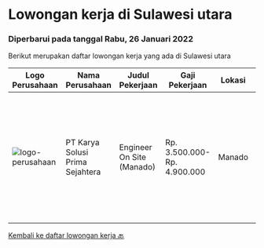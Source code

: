 
  # Lowongan kerja di Sulawesi utara

  ### Diperbarui pada tanggal Rabu, 26 Januari 2022

  Berikut merupakan daftar lowongan kerja yang ada di Sulawesi utara

  |Logo Perusahaan | Nama Perusahaan | Judul Pekerjaan | Gaji Pekerjaan | Lokasi | Deskripsi | Tanggal diunggah | Pranala |
  | -------------- | --------------- | --------------- | --------- | --------- | -------------- | ------- | ----------- |
  |![logo-perusahaan](https://image-service-cdn.seek.com.au/bb0f2c313297f2db3d497466b95d7da85644edc0/ee4dce1061f3f616224767ad58cb2fc751b8d2dc)|PT Karya Solusi Prima Sejahtera|Engineer On Site (Manado)|Rp. 3.500.000-Rp. 4.900.000|Manado|Lulusan minimal D3 Jurusan Teknik Elektro/Teknik Sistem Informasi/ Teknisi Komputer &amp; Jaringan Berpengalaman Sebagai teknisi/Engineer selama 1...|Selasa, 11 Januari 2022|https://www.jobstreet.co.id/id/job/engineer-on-site-manado-3738944?token=0~18988db5-1df3-46ce-a858-6d23ac679406&sectionRank=1&jobId=jobstreet-id-job-3738944|


  [Kembali ke daftar lowongan kerja 🔙](../README.md#daftar-lowongan-kerja)
  
